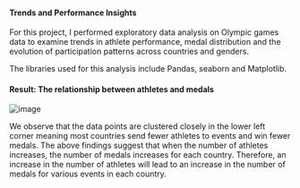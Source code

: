 #### Trends and Performance Insights

For this project, I performed exploratory data analysis on Olympic games data to examine trends in athlete performance, medal distribution and the evolution of participation patterns across countries and genders.

The libraries used for this analysis include Pandas, seaborn and Matplotlib.

#### Result: The relationship between athletes and medals

![image](https://github.com/TomisinOlofinjana/Olympic-Games/assets/128741298/9dfadbfd-955a-4986-a159-f5629a1e1ecd)

We observe that the data points are clustered closely in the lower left corner meaning most countries send fewer athletes to events and win fewer medals. The above findings suggest that when the number of athletes increases, the number of medals increases for each country. Therefore, an increase in the number of athletes will lead to an increase in the number of medals for various events in each country.
